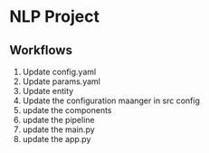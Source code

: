 # NLP Project


## Workflows

1. Update config.yaml
2. Update params.yaml
3. Update entity
4. Update the configuration maanger in src config
5. update the components
6. update the pipeline
7. update the main.py
8. update the app.py
